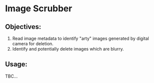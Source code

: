 # Image Scrubber

## Objectives:

1) Read image metadata to identify "arty" images generated by digital camera for deletion. 
2) Identify and potentially delete images which are blurry. 

## Usage:

TBC...
